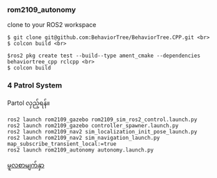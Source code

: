 ### rom2109_autonomy

clone to your ROS2 workspace<br>
```
$ git clone git@github.com:BehaviorTree/BehaviorTree.CPP.git <br>
$ colcon build <br>

$ros2 pkg create test --build--type ament_cmake --dependencies behaviortree_cpp rclcpp <br>
$ colcon build
```

### 4 Patrol System 
Partol လှည့်ရန်။
```
ros2 launch rom2109_gazebo rom2109_sim_ros2_control.launch.py
ros2 launch rom2109_gazebo controller_spawner.launch.py
ros2 launch rom2109_nav2 sim_localization_init_pose_launch.py
ros2 launch rom2109_nav2 sim_navigation_launch.py map_subscribe_transient_local:=true
ros2 launch rom2109_autonomy autonomy.launch.py
```




<a href="https://github.com/ROM-robotics/rom2109">မူလစာမျက်နှာ </a>